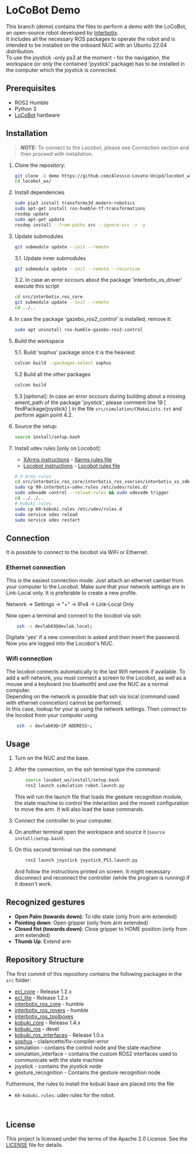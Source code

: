 # LoCoBot Demo

This branch (demo) contains the files to perform a demo with the LoCoBot, an open-source robot developed by [Interbotix](https://www.interbotix.com).<br>
It includes all the necessary ROS packages to operate the robot and is intended to be installed on the onboard NUC with an Ubuntu 22.04 distribution.<br>
To use the joystick -only ps3 at the moment - for the navigation, the workspace (or only the contained 'joystick' package) has to be installed in the computer which the joystick is connected.

## Prerequisites

- ROS2 Humble
- Python 3
- [LoCoBot](http://www.locobot.org/) hardware

## Installation
> **_NOTE:_**  To connect to the Locobot, please see Connection section and then proceed with installation.

1. Clone the repository:

    ```bash
    git clone -b demo https://github.com/Alessio-Lovato-Unipd/locobot_ws.git
    cd locobot_ws/
    ```

2. Install dependencies
    ```bash
    sudo pip3 install transforms3d modern-robotics
    sudo apt-get install ros-humble-tf-transformations
    rosdep update
    sudo apt-get update
    rosdep install --from-paths src --ignore-src -r -y
    ```
3. Update submodules
    ```bash
    git submodule update --init --remote
    ```

    3.1. Update inner submodules
    ```bash
    git submodule update --init --remote --recursive
    ```

    3.2. In case an error occours about the package 'interbotix_xs_driver' execute this script
    ```bash
    cd src/interbotix_ros_core
    git submodule update --init --remote
    cd ../..
    ```

4. In case the package 'gazebo_ros2_control' is installed, remove it:
    ```bash
    sudo apt uninstall ros-humble-gazebo-ros2-control
    ```

5. Build the workspace

    5.1. Build 'sophus' package since it is the heaviest

    ```bash
    colcon build --packages-select sophus
    ```
    5.2 Build all the other packages
    ```bash
    colcon build
    ```
    5.3 [optional]: In case an error occours during building about a missing ament_path of the package 'joystick', please comment line 19 [ findPackage(joystick) ] in the file `src/simulation/CMakeLists.txt` and perform again point 4.2.

6. Source the setup:

    ```bash
    source install/setup.bash
    ```

7. Install udev rules [only on Locobot]:
    - [XArms instructions](https://docs.trossenrobotics.com/interbotix_xsarms_docs/ros_interface/ros2/software_setup.html) -  [Xarms rules file](https://raw.githubusercontent.com/Interbotix/interbotix_ros_manipulators/main/interbotix_ros_xsarms/install/rpi4/xsarm_rpi4_install.sh)
    - [Locobot instructions]() - [Locobot rules file]()

    ```bash
    # X-Arms rules
    cd src/interbotix_ros_core/interbotix_ros_xseries/interbotix_xs_sdk
    sudo cp 99-interbotix-udev.rules /etc/udev/rules.d/
    sudo udevadm control --reload-rules && sudo udevadm trigger
    cd ../../..
    # Kobuki rules
    sudo cp 60-kobuki.rules /etc/udev/rules.d
    sudo service udev reload
    sudo service udev restart
    ```

## Connection
It is possbile to connect to the locobot via WiFi or Ethernet.

### Ethernet connection
This is the easiest connection mode. Just attach an ethernet cambel from your computer to the Locobot. Make sure that your network settings are in Link-Local only. It is preferable to create a new profile.

Network -> Settings -> "+" -> IPv4 -> Link-Local Only

Now open a terminal and connect to the locobot via ssh:
```bash
    ssh -x devlab03@devlab.local;
```

Digitate 'yes' if a new connection is asked and then insert the password.
Now you are logged into the Locobot's NUC.

### Wifi connection
The locobot connects automatically to the last Wifi network if available.
To add a wifi network, you must connect a screen to the Locobot, as well as a mouse and a keyboard (no bluetooth) and use the NUC as a normal computer.<br>
Depending on the network is possible that ssh via local (command used with ethernet conncetion) cannot be performed. <br> In this case, lookup for your ip using the network settings.
Then connect to the locobot from your computer using

```bash
    ssh -x devlab03@<IP ADDRESS>;
```

## Usage
1. Turn on the NUC and the base.

2. After the connection, on the ssh terminal type the command:
    ```bash
        source locobot_ws/install/setup.bash
        ros2 launch simulation robot.launch.py
    ```
    This will run the launch file that loads the gesture recognition module, the state machine to control the interaction and the moveit configuration to move the arm. It will also load the base commands.

3. Connect the controller to your computer.
4. On another terminal open the workspace and source it (```source install/setup.bash```).
5. On this second terminal run the command
    ```bash
        ros2 launch joystick joystick_PS3.launch.py
    ```
    And follow the instructions printed on screen. It might necessary disconnect and reconnect the controller (while the program is running) if it doesn't work.

## Recognized gestures

- **Open Palm (towards down)**: To idle state (only from arm extended)
- **Pointing down**: Open gripper (only from arm extended)
- **Closed fist (towards down)**: Close gripper to HOME position (only from arm extended)
- **Thumb Up**: Extend arm 
## Repository Structure

The first commit of this repository contains the following packages in the `src` folder:

- [ecl_core](https://github.com/stonier/ecl_core) - Release 1.2.x
- [ecl_lite](https://github.com/stonier/ecl_lite) - Release 1.2.x
- [interbotix_ros_core](https://github.com/Interbotix/interbotix_ros_core) - humble
- [interbotix_ros_rovers](https://github.com/Interbotix/interbotix_ros_rovers) - humble
- [interbotix_ros_toolboxes](https://github.com/Interbotix/interbotix_ros_toolboxes)
- [kobuki_core](https://github.com/kobuki-base/kobuki_core) - Release 1.4.x
- [kobuki_ros](https://github.com/kobuki-base/kobuki_ros) - devel
- [kobuki_ros_interfaces](https://github.com/kobuki-base/kobuki_ros_interfaces) - Release 1.0.x
- [sophus](https://github.com/clalancette/sophus) - clalancette/fix-compiler-error
- simulation - contains the control node and the state machine
- simulation_interface - contains the custom ROS2 interfaces used to communicate with the state machine
- joystick - contains the joystick node
- gesture_recognition - Contains the gesture recognition node

Futhermore, the rules to install the kobuki base are placed into the file 
- `60-kobuki.rules`: udev rules for the robot.

<br>

## License

This project is licensed under the terms of the Apache 2.0 License. See the [LICENSE](LICENSE) file for details.
